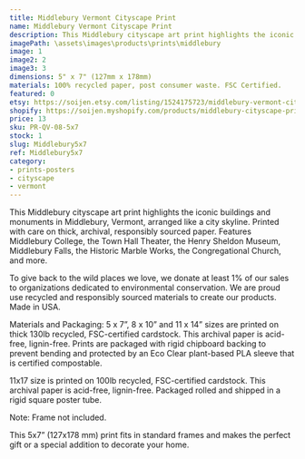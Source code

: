 ```yaml
---
title: Middlebury Vermont Cityscape Print
name: Middlebury Vermont Cityscape Print
description: This Middlebury cityscape art print highlights the iconic buildings and monuments in Middlebury, Vermont, arranged like a city skyline. Printed with care on thick, archival, responsibly sourced paper. Features Middlebury College, the Town Hall Theater, the Henry Sheldon Museum, Middlebury Falls, the Historic Marble Works, the Congregational Church, and more. Made in USA.
imagePath: \assets\images\products\prints\middlebury
image: 1
image2: 2
image3: 3
dimensions: 5" x 7" (127mm x 178mm)
materials: 100% recycled paper, post consumer waste. FSC Certified.
featured: 0
etsy: https://soijen.etsy.com/listing/1524175723/middlebury-vermont-cityscape-art-print?utm_source=Copy&utm_medium=ListingManager&utm_campaign=Share&utm_term=so.lmsm&share_time=1695260375500
shopify: https://soijen.myshopify.com/products/middlebury-cityscape-print
price: 13
sku: PR-QV-08-5x7
stock: 1
slug: Middlebury5x7
ref: Middlebury5x7
category:
- prints-posters
- cityscape
- vermont
---
```

This Middlebury cityscape art print highlights the iconic buildings and monuments in Middlebury, Vermont, arranged like a city skyline. Printed with care on thick, archival, responsibly sourced paper. Features Middlebury College, the Town Hall Theater, the Henry Sheldon Museum, Middlebury Falls, the Historic Marble Works, the Congregational Church, and more.

To give back to the wild places we love, we donate at least 1% of our sales to organizations dedicated to environmental conservation. We are proud use recycled and responsibly sourced materials to create our products. Made in USA.

Materials and Packaging:
5 x 7”, 8 x 10” and 11 x 14” sizes are printed on thick 130lb recycled, FSC-certified cardstock. This archival paper is acid-free, lignin-free. Prints are packaged with rigid chipboard backing to prevent bending and protected by an Eco Clear plant-based PLA sleeve that is certified compostable.

11x17 size is printed on 100lb recycled, FSC-certified cardstock. This archival paper is acid-free, lignin-free. Packaged rolled and shipped in a rigid square poster tube.

Note: Frame not included.

This 5x7” (127x178 mm) print fits in standard frames and makes the perfect gift or a special addition to decorate your home.
